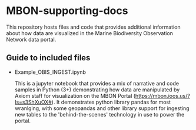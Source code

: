 # MBON-supporting-docs
This repository hosts files and code that provides additional information about how data are visualized in the Marine Biodiversity Observation Network data portal.

## Guide to included files

* Example_OBIS_INGEST.ipynb 

    This is a jupyter notebook that provides a mix of narrative and code samples in Python (3+) demonstrating how data are manipulated by Axiom staff for visualization on the MBON Portal (https://mbon.ioos.us/?ls=s3ShXuOX#). It demonstrates python library pandas for most wranlging, with some geopandas and other library support for ingesting new tables to the 'behind-the-scenes' technology in use to power the portal.
  

